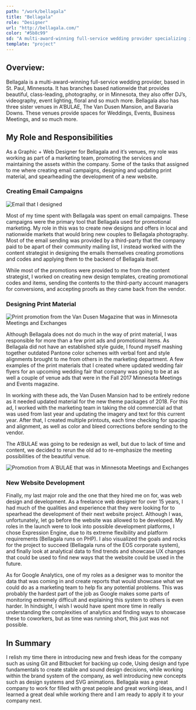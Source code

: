 ```yaml
---
path: "/work/bellagala"
title: "Bellagala"
role: "Designer"
url: "http://bellagala.com/"
color: "#5b8c99"
sd: "A multi-award-winning full-service wedding provider specializing in Photography, DJ's, Videography, and more."
template: "project"
---
```


## Overview:

Bellagala is a multi-award-winning full-service wedding provider, based in St. Paul, Minnesota. It has branches based nationwide that provides beautiful, class-leading, photography, or in Minnesota, they also offer DJ’s, videography, event lighting, floral and so much more. Bellagala also has three sister venues in A’BULAE, The Van Dusen Mansion, and Bavaria Downs. These venues provide spaces for Weddings, Events, Business Meetings, and so much more.

## My Role and Responsibilities

As a Graphic + Web Designer for Bellagala and it’s venues, my role was working as part of a marketing team, promoting the services and maintaining the assets within the company. Some of the tasks that assigned to me where creating email campaigns, designing and updating print material, and spearheading the development of a new website.

### Creating Email Campaigns

![Email that I designed](./Kansas-City-knot-9-6-185.jpg)

Most of my time spent with Bellagala was spent on email campaigns. These campaigns were the primary tool that Bellagala used for promotional marketing. My role in this was to create new designs and offers in local and nationwide markets that would bring new couples to Bellagala photography. Most of the email sending was provided by a third-party that the company paid to be apart of their community mailing list, I instead worked with the content strategist in designing the emails themselves creating promotions and codes and applying them to the backend of Bellagala itself.

While most of the promotions were provided to me from the content strategist, I worked on creating new design templates, creating promotional codes and items, sending the contents to the third-party account managers for conversions, and accepting proofs as they came back from the vendor.

### Designing Print Material

![Print promotion from the Van Dusen Magazine that was in Minnesota Meetings and Exchanges](./VDM.jpg)

Although Bellagala does not do much in the way of print material, I was responsible for more than a few print ads and promotional items. As Bellagala did not have an established style guide, I found myself mashing together outdated Pantone color schemes with verbal font and style alignments brought to me from others in the marketing department. A few examples of the print materials that I created where updated wedding fair flyers for an upcoming wedding fair that company was going to be at as well a couple of venue ads that were in the Fall 2017 Minnesota Meetings and Events magazine.

In working with these ads, the Van Dusen Mansion had to be entirely redone as it needed updated material for the new theme packages of 2018. For this ad, I worked with the marketing team in taking the old commercial ad that was used from last year and updating the imagery and text for this current year. After that, I created multiple printouts, each time checking for spacing and alignment, as well as color and bleed corrections before sending to the vendor.

The A’BULAE was going to be redesign as well, but due to lack of time and content, we decided to rerun the old ad to re-emphasize the meeting possibilities of the beautiful venue.

![Promotion from A`BULAE that was in Minnesota Meetings and Exchanges](./AB.jpg)

### New Website Development

Finally, my last major role and the one that they hired me on for, was web design and development. As a freelance web designer for over 15 years, I had much of the qualities and experience that they were looking for to spearhead the development of their next website project. Although I was, unfortunately, let go before the website was allowed to be developed. My roles in the launch were to look into possible development platforms, I chose Expression Engine, due to its extreme flexibility and platform requirements (Bellagala runs on PHP). I also visualized the goals and rocks for the project to succeed (Bellagala runs of the EOS corporate system), and finally look at analytical data to find trends and showcase UX changes that could be used to find new ways that the website could be used in the future.

As for Google Analytics, one of my roles as a designer was to monitor the data that was coming in and create reports that would showcase what we could do as a marketing team to help fix any potential problems. This was probably the hardest part of the job as Google makes some parts of monitoring extremely difficult and explaining this system to others is even harder. In hindsight, I wish I would have spent more time in really understanding the complexities of analytics and finding ways to showcase these to coworkers, but as time was running short, this just was not possible.

## In Summary

I relish my time there in introducing new and fresh ideas for the company such as using Git and Bitbucket for backing up code, Using design and type fundamentals to create stable and sound design decisions, while working within the brand system of the company, as well introducing new concepts such as design systems and SVG animations. Bellagala was a great company to work for filled with great people and great working ideas, and I learned a great deal while working there and I am ready to apply it to your company next.
